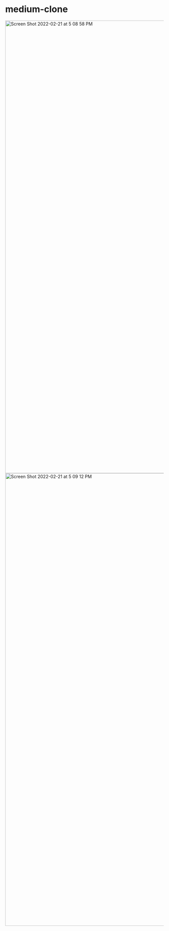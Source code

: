 # medium-clone

<img width="1440" alt="Screen Shot 2022-02-21 at 5 08 58 PM" src="https://user-images.githubusercontent.com/85374614/155036975-947915b5-659d-4e7a-a3f1-52c826ccce23.png">

<img width="1440" alt="Screen Shot 2022-02-21 at 5 09 12 PM" src="https://user-images.githubusercontent.com/85374614/155036982-aca4d246-eaec-45b0-8e33-17572998c580.png">
